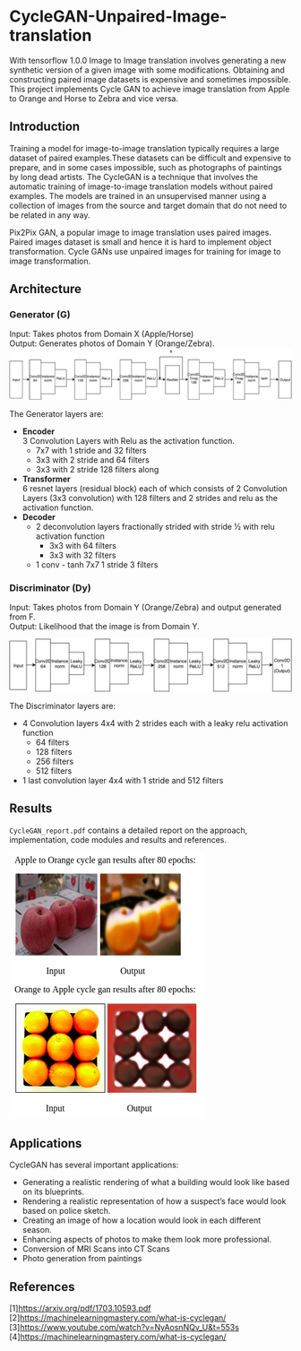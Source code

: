 # CycleGAN-Unpaired-Image-translation 
With tensorflow 1.0.0
Image to Image translation involves generating a new synthetic version of a given image with some modifications. Obtaining and constructing paired image datasets is  expensive and sometimes impossible. This project implements Cycle GAN to achieve image translation from Apple to Orange and Horse to Zebra and vice versa.

## Introduction

Training a model for image-to-image translation typically requires a large dataset of paired examples.These datasets can be difficult and expensive to prepare, and in some cases impossible, such as photographs of paintings by long dead artists. The CycleGAN is a technique that involves the automatic training of image-to-image translation models without paired examples. The models are trained in an unsupervised manner using a collection of images from the source and target domain that do not need to be related in any way.

Pix2Pix GAN, a popular image to image translation uses paired images. Paired images dataset is small and hence it is hard to implement object transformation. Cycle GANs use unpaired images for training for image to image transformation.

## Architecture
 
### **Generator (G)**
Input: Takes photos from Domain X (Apple/Horse)    
Output: Generates photos of Domain Y (Orange/Zebra).  
![generator](gen.png)

The Generator layers are:
- **Encoder**   
3 Convolution Layers with Relu as the activation function.
    - 7x7 with 1 stride and 32 filters 
    - 3x3 with 2 stride and 64 filters
    - 3x3 with 2 stride 128 filters  along
- **Transformer**   
6 resnet layers (residual block) each of which consists of 2 Convolution Layers (3x3 convolution) with 128 filters and 2 strides and relu as the activation function. 
- **Decoder**
    - 2 deconvolution layers fractionally strided with stride ½ with relu activation function
        - 3x3 with 64 filters 
        - 3x3 with 32 filters 
    - 1 conv - tanh 7x7 1 stride 3 filters

### **Discriminator (Dy)**
Input: Takes photos from  Domain Y (Orange/Zebra) and output generated from F.                                         
Output: Likelihood that the image is from Domain Y.   

![discriminator](disc.png)

The Discriminator layers are:
- 4 Convolution layers 4x4 with 2 strides each with a leaky relu activation function
    - 64 filters
    - 128 filters
    - 256 filters
    - 512 filters
- 1 last convolution layer 4x4 with 1 stride and 512 filters


## Results

`CycleGAN_report.pdf` contains a detailed report on the approach, implementation, code modules and results and references. 

![results](results.png)

## Applications
CycleGAN has several important applications:

- Generating a realistic rendering of what a building would look like based on its blueprints.
- Rendering a realistic representation of how a suspect’s face would look based on police sketch.
- Creating an image of how a location would look in each different season.
- Enhancing aspects of photos to make them look more professional.
- Conversion of MRI Scans into CT Scans
- Photo generation from paintings

## References
[1]https://arxiv.org/pdf/1703.10593.pdf
[2]https://machinelearningmastery.com/what-is-cyclegan/
[3]https://www.youtube.com/watch?v=NyAosnNQv_U&t=553s
[4]https://machinelearningmastery.com/what-is-cyclegan/
